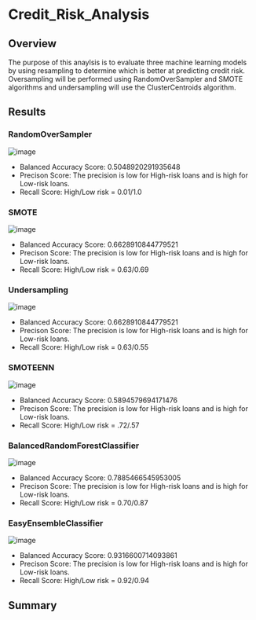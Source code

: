 # Credit_Risk_Analysis

## Overview
The purpose of this anaylsis is to evaluate three machine learning models by using resampling to determine which is better at predicting credit risk.  Oversampling will be performed using RandomOverSampler and SMOTE algorithms and undersampling will use the ClusterCentroids algorithm.

## Results
### RandomOverSampler
![image](https://user-images.githubusercontent.com/106352711/195679516-eec05b35-8e4f-4368-802c-7c169562b146.png)


* Balanced Accuracy Score: 0.5048920291935648
* Precison Score: The precision is low for High-risk loans and is high for Low-risk loans.
* Recall Score: High/Low risk = 0.01/1.0

### SMOTE
![image](https://user-images.githubusercontent.com/106352711/195679882-f4a092cf-db0b-44b9-b2d5-db5ca388fe4c.png)


* Balanced Accuracy Score: 0.6628910844779521
* Precison Score: The precision is low for High-risk loans and is high for Low-risk loans.
* Recall Score: High/Low risk = 0.63/0.69

### Undersampling
![image](https://user-images.githubusercontent.com/106352711/195680048-e3e51362-35bd-4ded-9794-a60a9d7db9b1.png)


* Balanced Accuracy Score: 0.6628910844779521
* Precison Score: The precision is low for High-risk loans and is high for Low-risk loans.
* Recall Score: High/Low risk = 0.63/0.55

### SMOTEENN
![image](https://user-images.githubusercontent.com/106352711/195680991-17f855ba-1659-428c-a11a-fe4d2e64db41.png)


* Balanced Accuracy Score: 0.5894579694171476
* Precison Score: The precision is low for High-risk loans and is high for Low-risk loans.
* Recall Score: High/Low risk = .72/.57

### BalancedRandomForestClassifier
![image](https://user-images.githubusercontent.com/106352711/195676550-bef71ac2-3701-4848-a19f-ca183a32d85c.png)


* Balanced Accuracy Score: 0.7885466545953005
* Precison Score: The precision is low for High-risk loans and is high for Low-risk loans.
* Recall Score: High/Low risk = 0.70/0.87

### EasyEnsembleClassifier
![image](https://user-images.githubusercontent.com/106352711/195676658-63f9282b-d5a8-41ba-84c0-290cadf47868.png)


* Balanced Accuracy Score: 0.9316600714093861
* Precison Score: The precision is low for High-risk loans and is high for Low-risk loans.
* Recall Score: High/Low risk = 0.92/0.94

## Summary
